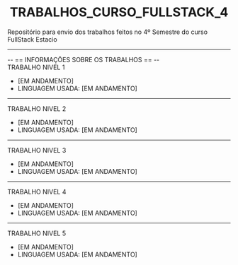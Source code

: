 <h1 align="center"> TRABALHOS_CURSO_FULLSTACK_4 </h1>

Repositório para envio dos trabalhos feitos no 4º Semestre do curso FullStack Estacio
<hr>
-- == INFORMAÇÕES SOBRE OS TRABALHOS == --
<br>
TRABALHO NIVEL 1
<ul>
<li> [EM ANDAMENTO] </li>
<li>LINGUAGEM USADA: [EM ANDAMENTO] </li>
</ul>

<hr>
TRABALHO NIVEL 2
<ul>
<li> [EM ANDAMENTO] </li>
<li>LINGUAGEM USADA: [EM ANDAMENTO] </li>
</ul>

<hr>
TRABALHO NIVEL 3
<ul>
<li> [EM ANDAMENTO] </li>
<li>LINGUAGEM USADA: [EM ANDAMENTO] </li>
</ul>

<hr>
TRABALHO NIVEL 4
<ul>
<li> [EM ANDAMENTO] </li>
<li>LINGUAGEM USADA: [EM ANDAMENTO] </li>
</ul>

<hr>
TRABALHO NIVEL 5
<ul>
<li> [EM ANDAMENTO] </li>
<li>LINGUAGEM USADA: [EM ANDAMENTO] </li>
</ul>
